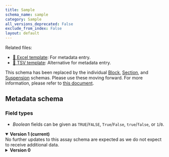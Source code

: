 ```yaml
---
title: Sample
schema_name: sample
category: Sample
all_versions_deprecated: False
exclude_from_index: False
layout: default
---
```


Related files:

- [📝 Excel template](): For metadata entry.
- [📝 TSV template](): Alternative for metadata entry.

This schema has been replaced by the individual [Block](https://hubmapconsortium.github.io/ingest-validation-tools/sample-block/), [Section](https://hubmapconsortium.github.io/ingest-validation-tools/sample-section/), and [Suspension](https://hubmapconsortium.github.io/ingest-validation-tools/sample-suspensino/) schemas. Please use these moving forward. For more information, please refer to [this document](https://docs.google.com/document/d/1KEo-34Rjf6gS3ZM3DEenIejtb35txPLsbpdjBmbKauo/).

## Metadata schema

### Field types
- *Boolean* fields can be given as `TRUE`/`FALSE`, `True`/`False`, `true`/`false`, or `1`/`0`.  


<details markdown="1" open="true"><summary><b>Version 1 (current)</b></summary>
No further updates to this assay schema are expected as we do not expect to receive additional data.
</details>


<details markdown="1" ><summary><b>Version 0</b></summary>


### IDs

<a name="sample_id"></a>
##### [`sample_id`](#sample_id)
(No description for this field was supplied.) Example: `VAN0010-LK-152-162`.

| constraint | value |
| --- | --- |
| required | `True` |
| pattern (regular expression) | <code>([A-Z]+[0-9]+)-[A-Z]{2}\d*(-\d+)+(_\d+)?</code> |

### Donor

<a name="vital_state"></a>
##### [`vital_state`](#vital_state)
Identify the vital state of the donor.

| constraint | value |
| --- | --- |
| required | `True` |
| enum | `living` or `deceased` |

<a name="health_status"></a>
##### [`health_status`](#health_status)
Patient's baseline physical condition prior to immediate event leading to organ/tissue acquisition. For example, if a relatively healthy patient suffers trauma, and as a result of reparative surgery, a tissue sample is collected, the subject will be deemed “relatively healthy”.   Likewise, a relatively healthy subject may have experienced trauma leading to brain death.  As a result of organ donation, a sample is collected.  In this scenario, the subject is deemed “relatively healthy.”.

| constraint | value |
| --- | --- |
| required | `True` |
| enum | `cancer`, `relatively healthy`, or `chronic illness` |

### Medical Procedure

<a name="organ_condition"></a>
##### [`organ_condition`](#organ_condition)
Health status of the organ at the time of sample recovery.

| constraint | value |
| --- | --- |
| required | `True` |
| enum | `healthy` or `diseased` |

<a name="procedure_date"></a>
##### [`procedure_date`](#procedure_date)
Date of procedure to procure organ.

| constraint | value |
| --- | --- |
| type | `date` |
| format | `%Y-%m-%d` |
| required | `True` |

<a name="perfusion_solution"></a>
##### [`perfusion_solution`](#perfusion_solution)
Type of solution that was used to perfuse the organ.

| constraint | value |
| --- | --- |
| required | `True` |
| enum | `UWS`, `HTK`, `Belzer MPS/KPS`, `Formalin`, `Perfadex`, `Unknown`, or `None` |

<a name="pathologist_report"></a>
##### [`pathologist_report`](#pathologist_report)
Further details on organ level QC checks.

| constraint | value |
| --- | --- |
| required | `True` |

<a name="warm_ischemia_time_value"></a>
##### [`warm_ischemia_time_value`](#warm_ischemia_time_value)
Time interval between cessation of blood flow and cooling to 4C. Leave blank if not applicable.

| constraint | value |
| --- | --- |
| type | `number` |
| required | `False` |

<a name="warm_ischemia_time_unit"></a>
##### [`warm_ischemia_time_unit`](#warm_ischemia_time_unit)
Time unit. Leave blank if not applicable.

| constraint | value |
| --- | --- |
| required | `False` |
| enum | `minutes` |
| required if | `warm_ischemia_time_value` present |

<a name="cold_ischemia_time_value"></a>
##### [`cold_ischemia_time_value`](#cold_ischemia_time_value)
Time interval on ice to the start of preservation protocol. Leave blank if not applicable.

| constraint | value |
| --- | --- |
| type | `number` |
| required | `False` |

<a name="cold_ischemia_time_unit"></a>
##### [`cold_ischemia_time_unit`](#cold_ischemia_time_unit)
Time unit. Leave blank if not applicable.

| constraint | value |
| --- | --- |
| required | `False` |
| enum | `minutes` |
| required if | `cold_ischemia_time_value` present |

### Biospecimen

<a name="specimen_preservation_temperature"></a>
##### [`specimen_preservation_temperature`](#specimen_preservation_temperature)
The temperature of the medium during the preservation process.

| constraint | value |
| --- | --- |
| required | `True` |
| enum | `Liquid Nitrogen`, `Liquid Nitrogen Vapor`, `Freezer (-80 Celsius)`, `Freezer (-20 Celsius)`, `Refrigerator (4 Celsius)`, or `Room Temperature` |

<a name="specimen_quality_criteria"></a>
##### [`specimen_quality_criteria`](#specimen_quality_criteria)
For example, RIN: 8.7. Leave blank if not applicable.

| constraint | value |
| --- | --- |
| required | `False` |

<a name="specimen_tumor_distance_value"></a>
##### [`specimen_tumor_distance_value`](#specimen_tumor_distance_value)
If surgical sample, how far from the tumor was the sample obtained from. Typically a number of centimeters. Leave blank if not applicable or unknown. Leave blank if not applicable.

| constraint | value |
| --- | --- |
| type | `number` |
| required | `False` |

<a name="specimen_tumor_distance_unit"></a>
##### [`specimen_tumor_distance_unit`](#specimen_tumor_distance_unit)
Distance unit. Leave blank if not applicable.

| constraint | value |
| --- | --- |
| required | `False` |
| enum | `cm` |
| required if | `specimen_tumor_distance_value` present |

</details>


<br>

